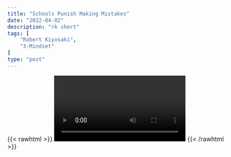 ```yaml
---
title: "Schools Punish Making Mistakes"
date: "2022-04-02"
description: "rk short"
tags: [
    "Robert Kiyosaki",
    "3-Mindset"
]
type: "post"
---
```

{{< rawhtml >}}
    <video width="auto" height="auto" controls>
        <source src="https://clips.dev00ps.com/Robert%20Kiyosaki/Robert%20Kiyosaki%20On%20Why%20School%20Is%20Wrong%20For%20Doing%20This%3F%21.mp4" type="video/mp4"> 
    </video>
{{< /rawhtml >}}